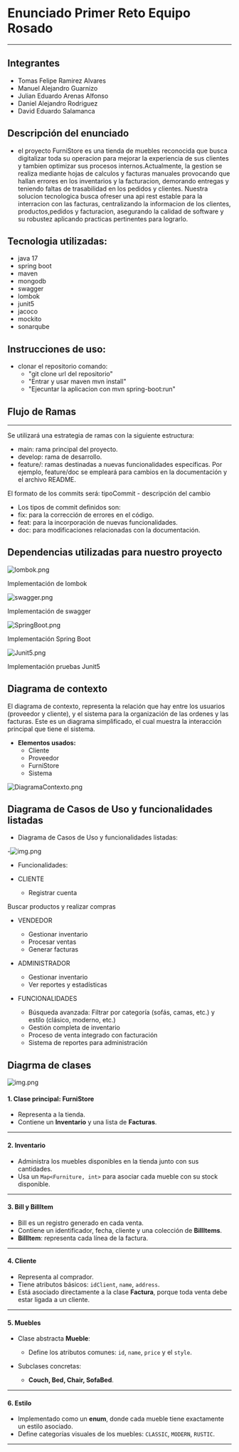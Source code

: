 # Enunciado Primer Reto Equipo Rosado
___
## **Integrantes**
* Tomas Felipe Ramirez Alvares
* Manuel Alejandro Guarnizo
* Julian Eduardo Arenas Alfonso
* Daniel Alejandro Rodriguez
* David Eduardo Salamanca

## Descripción del enunciado

* el proyecto FurniStore es una tienda de muebles reconocida que busca digitalizar toda su operacion para mejorar la 
experiencia de sus clientes y tambien optimizar sus procesos internos.Actualmente, la gestion se realiza mediante hojas de
calculos y facturas manuales provocando que hallan errores en los inventarios y la facturacion, demorando entregas y teniendo
faltas de trasabilidad en los pedidos y clientes.
Nuestra solucion tecnologica busca ofreser una api rest estable para la interracion con las facturas, centralizando la 
informacion de los clientes, productos,pedidos y facturacion, asegurando la calidad de software y su robustez aplicando
practicas pertinentes para lograrlo.

## Tecnologia utilizadas:
- java 17
- spring boot
- maven
- mongodb
- swagger
- lombok
- junit5
- jacoco
- mockito
- sonarqube

## Instrucciones de uso:

- clonar el repositorio comando:
  - "git clone url del repositorio"
  - "Entrar y usar maven mvn install"
  - "Ejecuntar la aplicacion con mvn spring-boot:run"

## Flujo de Ramas
___
Se utilizará una estrategia de ramas con la siguiente estructura:

- main: rama principal del proyecto.
- develop: rama de desarrollo.
- feature/: ramas destinadas a nuevas funcionalidades específicas. Por ejemplo, feature/doc se empleará para cambios en la documentación y el archivo README.


El formato de los commits será:
tipoCommit - descripción del cambio

- Los tipos de commit definidos son:
- fix: para la corrección de errores en el código.
- feat: para la incorporación de nuevas funcionalidades.
- doc: para modificaciones relacionadas con la documentación.

## Dependencias utilizadas para nuestro proyecto

![lombok.png](image/lombok.png)

Implementación de lombok

![swagger.png](image/swagger.png)

Implementación de swagger

![SpringBoot.png](image/SpringBoot.png)

Implementación Spring Boot

![Junit5.png](image/Junit5.png)

Implementación pruebas Junit5 

## Diagrama de contexto

El diagrama de contexto, representa la relación que hay entre los usuarios (proveedor y cliente), y el sistema para la 
organización de las ordenes y las facturas. Este es un diagrama simplificado, el cual muestra la interacción principal 
que tiene el sistema.

- **Elementos usados:**
  - Cliente
  - Proveedor
  - FurniStore
  - Sistema

![DiagramaContexto.png](image/DiagramaContexto.png)

## Diagrama de Casos de Uso y funcionalidades listadas

- Diagrama de Casos de Uso y funcionalidades listadas:

-![img.png](image/DiagramaCasosDeUso.png)

- Funcionalidades:

- CLIENTE
    - Registrar cuenta

Buscar productos y realizar compras

- VENDEDOR
    - Gestionar inventario
    - Procesar ventas
    - Generar facturas

- ADMINISTRADOR
    - Gestionar inventario
    - Ver reportes y estadísticas

- FUNCIONALIDADES
    - Búsqueda avanzada: Filtrar por categoría (sofás, camas, etc.) y estilo (clásico, moderno, etc.)
    - Gestión completa de inventario
    - Proceso de venta integrado con facturación
    - Sistema de reportes para administración

## Diagrma de clases

![img.png](img.png)


#### **1. Clase principal: FurniStore**

* Representa a la tienda.
* Contiene un **Inventario** y una lista de **Facturas**.

---

#### **2. Inventario**

* Administra los muebles disponibles en la tienda junto con sus cantidades.
* Usa un `Map<Furniture, int>` para asociar cada mueble con su stock disponible.

---

#### **3. Bill y BillItem**

* Bill es un registro generado en cada venta.
* Contiene un identificador, fecha, cliente y una colección de **BillItems**.
* **BillItem**: representa cada línea de la factura.

---

#### **4. Cliente**

* Representa al comprador.
* Tiene atributos básicos: `idClient`, `name`, `address`.
* Está asociado directamente a la clase **Factura**, porque toda venta debe estar ligada a un cliente.

---

#### **5. Muebles**

* Clase abstracta **Mueble**:

  * Define los atributos comunes: `id`, `name`, `price` y el `style`.
* Subclases concretas:

  * **Couch, Bed, Chair, SofaBed**.
---

#### **6. Estilo**

* Implementado como un **enum**, donde cada mueble tiene exactamente un estilo asociado.
* Define categorías visuales de los muebles: `CLASSIC`, `MODERN`, `RUSTIC`.


---





